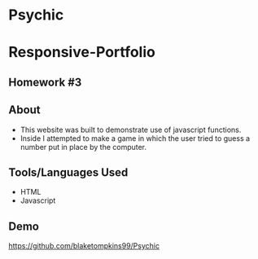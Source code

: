 # Psychic
# Responsive-Portfolio
## Homework #3


## About
- This website was built to demonstrate use of javascript functions.
- Inside I attempted to make a game in which the user tried to guess a number put in place by the computer.


## Tools/Languages Used
- HTML
- Javascript

## Demo
https://github.com/blaketompkins99/Psychic


